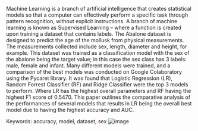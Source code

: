 Machine Learning is a branch of artificial intelligence that creates statistical models so that a computer can effectively perform a specific task through pattern recognition, without explicit instructions. A branch of machine learning is known as Supervised Learning – where a function is created upon training a dataset that contains labels. The Abalone dataset is designed to predict the age of the mollusk from physical measurements. The measurements collected include sex, length, diameter and height, for example. This dataset was trained as a classification model with the sex of the abalone being the target value; in this case the sex class has 3 labels: male, female and infant. Many different models were trained, and a comparison of the best models was conducted on Google Colaboratory using the Pycaret library. It was found that Logistic Regression (LR), Random Forrest Classifier (RF) and Ridge Classifier were the top 3 models to perform. Where LR has the highest overall parameters and RF having the highest F1 score of 0.5470. This paper outlines the comparative analysis of the performances of several models that results in LR being the overall best model due to having the highest accuracy and AUC. 


Keywords: accuracy, model, dataset, sex
![image](https://github.com/nmomeni-azan/EE860_Project_Momeni_Project2/assets/152101791/9bfd88d6-cc25-4253-96e5-6965eb73d644)
